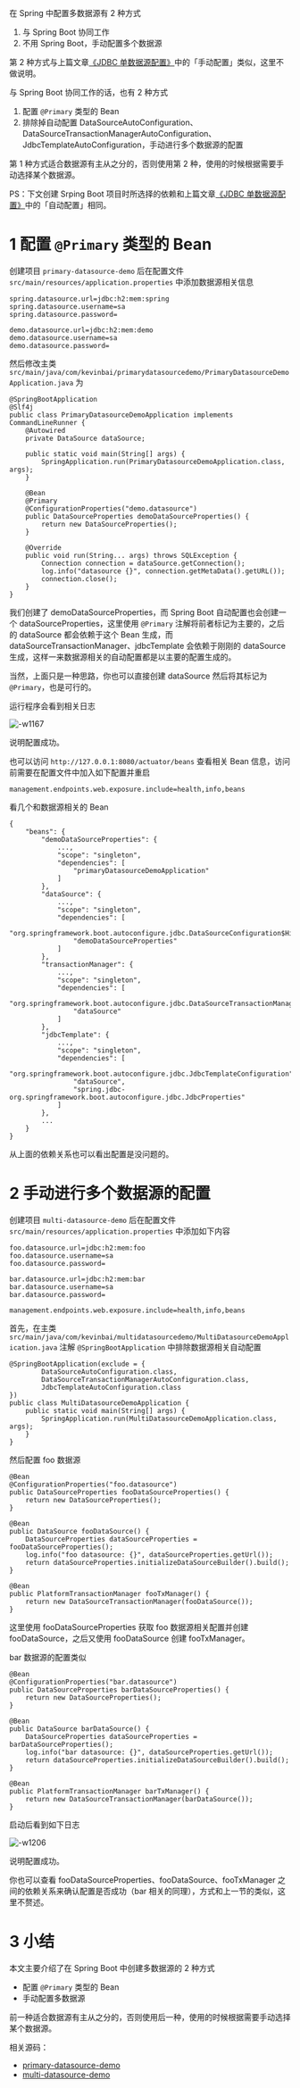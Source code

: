 在 Spring 中配置多数据源有 2 种方式

1. 与 Spring Boot 协同工作
2. 不用 Spring Boot，手动配置多个数据源

第 2 种方式与上篇文章[《JDBC 单数据源配置》](https://github.com/kevinbai-cn/java-notes/blob/master/spring/jdbc-single-data-source-configuration.md)中的「手动配置」类似，这里不做说明。

与 Spring Boot 协同工作的话，也有 2 种方式

1. 配置 `@Primary` 类型的 Bean
2. 排除掉自动配置 DataSourceAutoConfiguration、DataSourceTransactionManagerAutoConfiguration、JdbcTemplateAutoConfiguration，手动进行多个数据源的配置

第 1 种方式适合数据源有主从之分的，否则使用第 2 种，使用的时候根据需要手动选择某个数据源。

PS：下文创建 Srping Boot 项目时所选择的依赖和上篇文章[《JDBC 单数据源配置》](https://github.com/kevinbai-cn/java-notes/blob/master/spring/jdbc-single-data-source-configuration.md)中的「自动配置」相同。

# 1 配置 `@Primary` 类型的 Bean

创建项目 `primary-datasource-demo` 后在配置文件 `src/main/resources/application.properties` 中添加数据源相关信息

```
spring.datasource.url=jdbc:h2:mem:spring
spring.datasource.username=sa
spring.datasource.password=

demo.datasource.url=jdbc:h2:mem:demo
demo.datasource.username=sa
demo.datasource.password=
```

然后修改主类 `src/main/java/com/kevinbai/primarydatasourcedemo/PrimaryDatasourceDemoApplication.java` 为

```
@SpringBootApplication
@Slf4j
public class PrimaryDatasourceDemoApplication implements CommandLineRunner {
    @Autowired
    private DataSource dataSource;

    public static void main(String[] args) {
        SpringApplication.run(PrimaryDatasourceDemoApplication.class, args);
    }

    @Bean
    @Primary
    @ConfigurationProperties("demo.datasource")
    public DataSourceProperties demoDataSourceProperties() {
        return new DataSourceProperties();
    }

    @Override
    public void run(String... args) throws SQLException {
        Connection connection = dataSource.getConnection();
        log.info("datasource {}", connection.getMetaData().getURL());
        connection.close();
    }
}
```

我们创建了 demoDataSourceProperties，而 Spring Boot 自动配置也会创建一个 dataSourceProperties，这里使用 `@Primary` 注解将前者标记为主要的，之后的 dataSource 都会依赖于这个 Bean 生成，而 dataSourceTransactionManager、jdbcTemplate 会依赖于刚刚的 dataSource 生成，这样一来数据源相关的自动配置都是以主要的配置生成的。

当然，上面只是一种思路，你也可以直接创建 dataSource 然后将其标记为 `@Primary`，也是可行的。

运行程序会看到相关日志

![-w1167](media/16078287751889.jpg)

说明配置成功。

也可以访问 `http://127.0.0.1:8080/actuator/beans` 查看相关 Bean 信息，访问前需要在配置文件中加入如下配置并重启

```
management.endpoints.web.exposure.include=health,info,beans
```

看几个和数据源相关的 Bean

```
{
    "beans": {
        "demoDataSourceProperties": {
            ...,
            "scope": "singleton",
            "dependencies": [
                "primaryDatasourceDemoApplication"
            ]
        },
        "dataSource": {
            ...,
            "scope": "singleton",
            "dependencies": [
                "org.springframework.boot.autoconfigure.jdbc.DataSourceConfiguration$Hikari",
                "demoDataSourceProperties"
            ]
        },
        "transactionManager": {
            ...,
            "scope": "singleton",
            "dependencies": [
                "org.springframework.boot.autoconfigure.jdbc.DataSourceTransactionManagerAutoConfiguration$JdbcTransactionManagerConfiguration",
                "dataSource"
            ]
        },
        "jdbcTemplate": {
            ...,
            "scope": "singleton",
            "dependencies": [
                "org.springframework.boot.autoconfigure.jdbc.JdbcTemplateConfiguration",
                "dataSource",
                "spring.jdbc-org.springframework.boot.autoconfigure.jdbc.JdbcProperties"
            ]
        },
        ...
    }
}
```

从上面的依赖关系也可以看出配置是没问题的。

# 2 手动进行多个数据源的配置

创建项目 `multi-datasource-demo` 后在配置文件 `src/main/resources/application.properties` 中添加如下内容

```
foo.datasource.url=jdbc:h2:mem:foo
foo.datasource.username=sa
foo.datasource.password=

bar.datasource.url=jdbc:h2:mem:bar
bar.datasource.username=sa
bar.datasource.password=

management.endpoints.web.exposure.include=health,info,beans
```

首先，在主类 `src/main/java/com/kevinbai/multidatasourcedemo/MultiDatasourceDemoApplication.java` 注解 `@SpringBootApplication` 中排除数据源相关自动配置

```
@SpringBootApplication(exclude = {
        DataSourceAutoConfiguration.class,
        DataSourceTransactionManagerAutoConfiguration.class,
        JdbcTemplateAutoConfiguration.class
})
public class MultiDatasourceDemoApplication {
    public static void main(String[] args) {
        SpringApplication.run(MultiDatasourceDemoApplication.class, args);
    }
}
```

然后配置 foo 数据源

```
@Bean
@ConfigurationProperties("foo.datasource")
public DataSourceProperties fooDataSourceProperties() {
    return new DataSourceProperties();
}

@Bean
public DataSource fooDataSource() {
    DataSourceProperties dataSourceProperties = fooDataSourceProperties();
    log.info("foo datasource: {}", dataSourceProperties.getUrl());
    return dataSourceProperties.initializeDataSourceBuilder().build();
}

@Bean
public PlatformTransactionManager fooTxManager() {
    return new DataSourceTransactionManager(fooDataSource());
}
```

这里使用 fooDataSourceProperties 获取 foo 数据源相关配置并创建 fooDataSource，之后又使用 fooDataSource 创建 fooTxManager。

bar 数据源的配置类似

```
@Bean
@ConfigurationProperties("bar.datasource")
public DataSourceProperties barDataSourceProperties() {
    return new DataSourceProperties();
}

@Bean
public DataSource barDataSource() {
    DataSourceProperties dataSourceProperties = barDataSourceProperties();
    log.info("bar datasource: {}", dataSourceProperties.getUrl());
    return dataSourceProperties.initializeDataSourceBuilder().build();
}

@Bean
public PlatformTransactionManager barTxManager() {
    return new DataSourceTransactionManager(barDataSource());
}
```

启动后看到如下日志

![-w1206](media/16078336994111.jpg)

说明配置成功。

你也可以查看 fooDataSourceProperties、fooDataSource、fooTxManager 之间的依赖关系来确认配置是否成功（bar 相关的同理），方式和上一节的类似，这里不赘述。

# 3 小结

本文主要介绍了在 Spring Boot 中创建多数据源的 2 种方式

- 配置 `@Primary` 类型的 Bean
- 手动配置多数据源

前一种适合数据源有主从之分的，否则使用后一种，使用的时候根据需要手动选择某个数据源。

相关源码：

- [primary-datasource-demo](https://github.com/kevinbai-cn/spring-demos/tree/master/primary-datasource-demo)
- [multi-datasource-demo](https://github.com/kevinbai-cn/spring-demos/tree/master/multi-datasource-demo)
